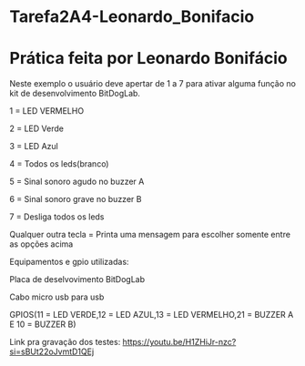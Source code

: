 # Tarefa2A4-Leonardo_Bonifacio 

# Prática feita por Leonardo Bonifácio 

Neste exemplo o usuário deve apertar de 1 a 7 para ativar alguma função no kit de desenvolvimento BitDogLab.

1 = LED VERMELHO

2 = LED Verde

3 = LED Azul

4 = Todos os leds(branco)

5 = Sinal sonoro agudo no buzzer A

6 = Sinal sonoro grave no buzzer B

7 = Desliga todos os leds

Qualquer outra tecla = Printa uma mensagem para escolher somente entre as opções acima

Equipamentos e gpio utilizadas:

Placa de deselvovimento BitDogLab

Cabo micro usb para usb


GPIOS(11 = LED VERDE,12 = LED AZUL,13 = LED VERMELHO,21 = BUZZER A E 10 = BUZZER B)

Link pra gravação dos testes:  https://youtu.be/H1ZHiJr-nzc?si=sBUt22oJvmtD1QEj
